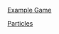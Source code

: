 [Example Game](https://dead-tr.github.io/bounce_ball_game/)

[Particles](https://koreezgames.github.io/phaser3-particle-editor/)